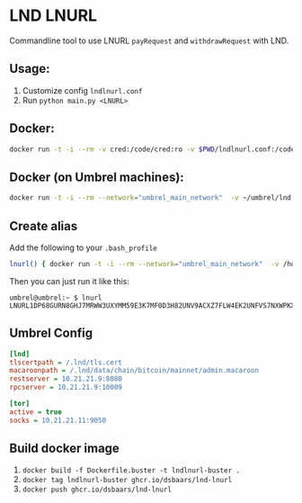 # LND LNURL

Commandline tool to use LNURL `payRequest` and `withdrawRequest` with LND.

## Usage:

1. Customize config `lndlnurl.conf` 
2. Run `python main.py <LNURL>`

## Docker:

````sh
docker run -t -i --rm -v cred:/code/cred:ro -v $PWD/lndlnurl.conf:/code/lndlnurl.conf ghcr.io/dsbaars/lnd-lnurl  LNURL1DP68GURN8GHJ7MRWW3UXYMM59E3K7MF0D3H82UNV9ACXZ7FLW4EK2UNFVS7NXWPKXSURYYAF0CA
````

## Docker (on Umbrel machines):

````sh
docker run -t -i --rm --network="umbrel_main_network"  -v ~/umbrel/lnd:/.lnd:ro -v $PWD/lndlnurl.conf:/code/lndlnurl.conf ghcr.io/dsbaars/lnd-lnurl:latest  LNURL1DP68GURN8GHJ7MRWW3UXYMM59E3K7MF0D3H82UNV9ACXZ7FLW4EK2UNFVS7NXWPKXSURYYAF0CA
````

## Create alias
Add the following to your `.bash_profile`

```bash
lnurl() { docker run -t -i --rm --network="umbrel_main_network"  -v /home/umbrel/umbrel/lnd:/.lnd:ro -v /home/umbrel/lndlnurl.conf:/code/lndlnurl.conf ghcr.io/dsbaars/lnd-lnurl:latest $1; } 
````

Then you can just run it like this:
````prompt
umbrel@umbrel:~ $ lnurl LNURL1DP68GURN8GHJ7MRWW3UXYMM59E3K7MF0D3H82UNV9ACXZ7FLW4EK2UNFVS7NXWPKXSURYYAF0CA
````

## Umbrel Config

````ini
[lnd]
tlscertpath = /.lnd/tls.cert
macaroonpath = /.lnd/data/chain/bitcoin/mainnet/admin.macaroon
restserver = 10.21.21.9:8080
rpcserver = 10.21.21.9:10009

[tor]
active = true
socks = 10.21.21.11:9050
````

## Build docker image

1. `docker build -f Dockerfile.buster -t lndlnurl-buster .`
2. `docker tag lndlnurl-buster ghcr.io/dsbaars/lnd-lnurl`
3. `docker push ghcr.io/dsbaars/lnd-lnurl`